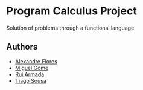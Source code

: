 # Program Calculus Project

Solution of problems through a functional language

## Authors
* [Alexandre Flores](https://github.com/SugaryLump)
* [Miguel Gome](https://github.com/MayorX500)
* [Rui Armada](https://github.com/RuiArmada)
* [Tiago Sousa](https://github.com/Existency)
